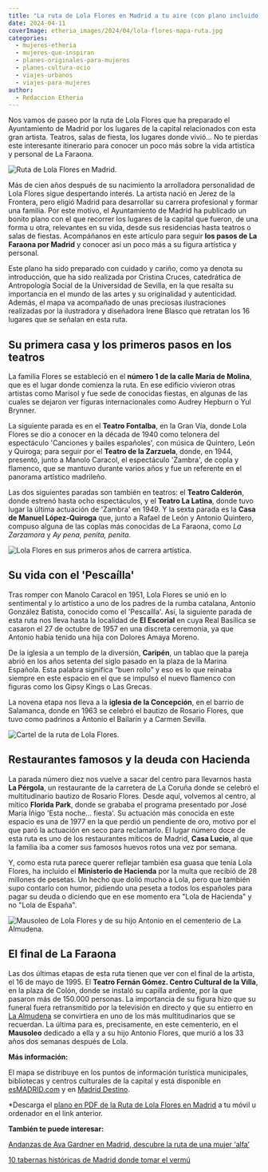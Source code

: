 ```yaml
---
title: "La ruta de Lola Flores en Madrid a tu aire (con plano incluido)"
date: 2024-04-11
coverImage: etheria_images/2024/04/lola-flores-mapa-ruta.jpg
categories: 
  - mujeres-etheria
  - mujeres-que-inspiran
  - planes-originales-para-mujeres
  - planes-cultura-ocio
  - viajes-urbanos
  - viajes-para-mujeres
author: 
  - Redaccion Etheria
---
```


Nos vamos de paseo por la ruta de Lola Flores que ha preparado el Ayuntamiento de Madrid 
por los lugares de la capital relacionados con esta gran artista. Teatros, salas de 
fiesta, los lugares donde vivió… No te pierdas este interesante itinerario para conocer 
un poco más sobre la vida artística y personal de La Faraona. 

![Ruta de Lola Flores en Madrid.](etheria_images/2024/04/lola-flores-mapa-ruta.jpg "Ruta de Lola Flores en Madrid. © Ayuntamiento de Madrid.")

Más de cien años después de su nacimiento la arrolladora personalidad de Lola Flores 
sigue despertando interés. La artista nació en Jerez de la Frontera, pero eligió Madrid 
para desarrollar su carrera profesional y formar una familia. Por este motivo, el 
Ayuntamiento de Madrid ha publicado un bonito plano con el que recorrer los lugares de 
la capital que fueron, de una forma u otra, relevantes en su vida, desde sus residencias 
hasta teatros o salas de fiestas. Acompáñanos en este artículo para seguir **los pasos 
de La Faraona por Madrid** y conocer así un poco más a su figura artística y personal. 

Este plano ha sido preparado con cuidado y cariño, como ya denota su introducción, que 
ha sido realizada por Cristina Cruces, catedrática de Antropología Social de la 
Universidad de Sevilla, en la que resalta su importancia en el mundo de las artes y su 
originalidad y autenticidad. Además, el mapa va acompañado de unas preciosas 
ilustraciones realizadas por la ilustradora y diseñadora Irene Blasco que retratan los 
16 lugares que se señalan en esta ruta. 

## Su primera casa y los primeros pasos en los teatros

La familia Flores se estableció en el **número 1 de la calle María de Molina**, que es 
el lugar donde comienza la ruta. En ese edificio vivieron otras artistas como Marisol y 
fue sede de conocidas fiestas, en algunas de las cuales se dejaron ver figuras 
internacionales como Audrey Hepburn o Yul Brynner. 

La siguiente parada es en el **Teatro Fontalba**, en la Gran Vía, donde Lola Flores se 
dio a conocer en la década de 1940 como telonera del espectáculo 'Canciones y bailes 
españoles', con música de Quintero, León y Quiroga; para seguir por el **Teatro de la 
Zarzuela**, donde, en 1944, presentó, junto a Manolo Caracol, el espectáculo 'Zambra', 
de copla y flamenco, que se mantuvo durante varios años y fue un referente en el 
panorama artístico madrileño. 

Las dos siguientes paradas son también en teatros: el **Teatro Calderón**, donde estrenó 
hasta ocho espectáculos, y el **Teatro La Latina**, donde tuvo lugar la última actuación 
de 'Zambra' en 1949. Y la sexta parada es la **Casa de Manuel López-Quiroga** que, junto 
a Rafael de León y Antonio Quintero, compuso alguna de las coplas más conocidas de La 
Faraona, como _La Zarzamora_ y _Ay pena, penita, penita_. 

![Lola Flores en sus primeros años de carrera artística.](etheria_images/2024/04/lola-flores-ruta-joven.jpg "Lola Flores en sus primeros años de carrera artística. © CC Wikimedia Commons.")

## Su vida con el 'Pescaílla'

Tras romper con Manolo Caracol en 1951, Lola Flores se unió en lo sentimental y lo 
artístico a uno de los padres de la rumba catalana, Antonio González Batista, conocido 
como el 'Pescaílla'. Así, la siguiente parada de esta ruta nos lleva hasta la localidad 
de **El Escorial** en cuya Real Basílica se casaron el 27 de octubre de 1957 en una 
discreta ceremonia, ya que Antonio había tenido una hija con Dolores Amaya Moreno. 

De la iglesia a un templo de la diversión, **Caripén**, un tablao que la pareja abrió en 
los años setenta del siglo pasado en la plaza de la Marina Española. Esta palabra 
significa “buen rollo” y eso es lo que reinaba siempre en este espacio en el que se 
impulsó el nuevo flamenco con figuras como los Gipsy Kings o Las Grecas. 

La novena etapa nos lleva a la **iglesia de la Concepción**, en el barrio de Salamanca, 
donde en 1963 se celebró el bautizo de Rosario Flores, que tuvo como padrinos a Antonio 
el Bailarín y a Carmen Sevilla. 

![Cartel de la ruta de Lola Flores.](etheria_images/2024/04/ruta-lola-flores-cartel-718x1000.jpg "Cartel de la ruta de Lola Flores. © Ayuntamiento de Madrid")

## Restaurantes famosos y la deuda con Hacienda

La parada número diez nos vuelve a sacar del centro para llevarnos hasta **La Pérgola**, 
un restaurante de la carretera de La Coruña donde se celebró el multitudinario bautizo 
de Rosario Flores. Desde aquí, volvemos al centro, al mítico **Florida Park**, donde se 
grababa el programa presentado por José María Íñigo 'Esta noche… fiesta'. Su actuación 
más conocida en este espacio es una de 1977 en la que perdió un pendiente de oro, motivo 
por el que paró la actuación en seco para reclamarlo. El lugar número doce de esta ruta 
es uno de los restaurantes míticos de Madrid, **Casa Lucio**, al que la familia iba a 
comer sus famosos huevos rotos una vez por semana. 

Y, como esta ruta parece querer reflejar también esa guasa que tenía Lola Flores, ha 
incluido el **Ministerio de Hacienda** por la multa que recibió de 28 millones de 
pesetas. Un hecho que dolió mucho a Lola, pero que también supo contarlo con humor, 
pidiendo una peseta a todos los españoles para pagar su deuda o diciendo que en ese 
momento era "Lola de Hacienda" y no "Lola de España". 

![Mausoleo de Lola Flores y de su hijo Antonio en el cementerio de La Almudena.](etheria_images/2024/04/mausoleo-lola-antonio-cementerio-almudena.jpg "Mausoleo de Lola Flores y de su hijo Antonio en el cementerio de La Almudena. © Kelu Robles.")

## El final de La Faraona

Las dos últimas etapas de esta ruta tienen que ver con el final de la artista, el 16 de 
mayo de 1995. El **Teatro Fernán Gómez. Centro Cultural de la Villa**, en la plaza de 
Colón, donde se instaló su capilla ardiente, por la que pasaron más de 150.000 personas. 
La importancia de su figura hizo que su funeral fuera retransmitido por la televisión en 
directo y que su entierro en [La 
Almudena](https://etheriamagazine.com/2019/10/30/necroturismo-que-ver-visitas-guiadas-cementerio-almudena-madrid/) 
se convirtiera en uno de los más multitudinarios que se recuerdan. La última para es, 
precisamente, en este cementerio, en el **Mausoleo** dedicado a ella y a su hijo Antonio 
Flores, que murió a los 33 años dos semanas después de Lola. 

**Más información:** 

El mapa se distribuye en los puntos de información turística municipales, bibliotecas y 
centros culturales de la capital y está disponible en [esMADRID.com](https://www.madrid-destino.com/mapas-culturales-ilustrados) 
y en [Madrid Destino](https://www.madrid-destino.com/mapas-culturales-ilustrados). 

\*Descarga el [plano en PDF de la Ruta de Lola Flores en 
Madrid](https://www.madrid-destino.com/sites/default/files/2024-02/mapa_ilustrado_lola_flores_es_en.pdf) 
a tu móvil u ordenador en el link anterior. 

**También te puede interesar:** 

[Andanzas de Ava Gardner en Madrid, descubre la ruta de una mujer 
‘alfa’](https://etheriamagazine.com/2022/01/12/ruta-ava-gardner-en-madrid/) 

[10 tabernas históricas de Madrid donde tomar el 
vermú](https://etheriamagazine.com/2022/05/20/tabernas-historicas-de-madrid/)
